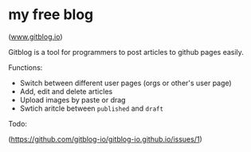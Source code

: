 my free blog 
==================

(www.gitblog.io)

Gitblog is a tool for programmers to post articles to github pages easily.

Functions:

- Switch between different user pages (orgs or other's user page)
- Add, edit and delete articles
- Upload images by paste or drag
- Swtich aritcle between `published` and  `draft`

Todo:

(https://github.com/gitblog-io/gitblog-io.github.io/issues/1)
